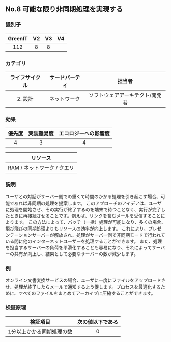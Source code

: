 ## No.8 可能な限り非同期処理を実現する

### 識別子

| GreenIT |  V2  |  V3  |  V4  |
|:-------:|:----:|:----:|:----:|
|   112   |  8 |  8 |      |

### カテゴリ

| ライフサイクル |  サードパーティ  |  担当者  |
|:---------:|:----:|:----:|
| 2. 設計 | ネットワーク | ソフトウェアアーキテクト/開発者 |

### 効果

| 優先度 |      実装難易度       |  エコロジーへの影響度    |
|:-------------------:|:-------------------------:|:---------------------:|
| 4 | 3 | 4 |

|リソース                                      |
|:----------------------------------------------------------:|
| RAM / ネットワーク / クエリ    |

### 説明

ユーザとの対話がサーバー側での重くて時間のかかる処理を引き起こす場合、可能であれば非同期の処理を提案します。
このアプローチのアイデアは、ユーザに処理を開始させ、その実行が終了するのを端末で待つことなく、実行が完了したときに再接続させることです。例えば、リンクを含むメールを受信することによります。
この方法によって、バッチ（一括）処理が可能になり、多くの場合、飛び飛びの同期処理よりもリソースの効率が向上します。
これにより、プレゼンテーションサーバーが解放され、処理がサーバー側で非同期モードで行われている間に他のインターネットユーザーを処理することができます。
また、処理を担当するサーバーの負荷を平滑化することも容易になり、それによってサーバーの共有が向上し、結果として必要なサーバーの数が減少します。

### 例

オンライン文書変換サービスの場合、ユーザに一度にファイルをアップロードさせ、処理が終了したらメールで通知するよう促します。プロセスを最適化するために、すべてのファイルをまとめてアーカイブに圧縮することができます。

### 検証原理

| 検証項目     | 次の値以下である   |  
|-------------------|:-------------------------:|
| 1分以上かかる同期処理の数  | 0  |
